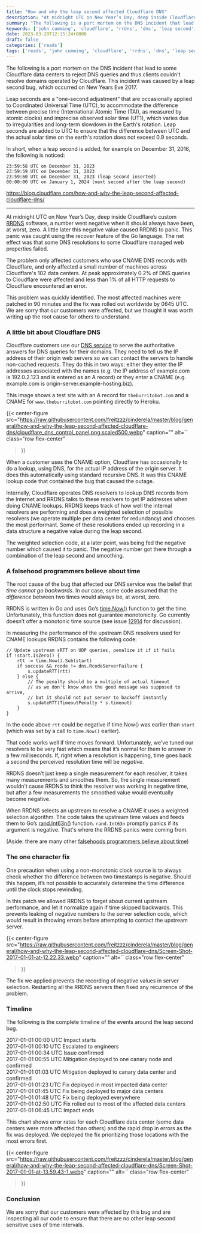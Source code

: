 ```yaml
---
title: "How and why the leap second affected Cloudflare DNS"
description: "At midnight UTC on New Year’s Day, deep inside Cloudflare’s custom RRDNS software, a number went negative when it should always have been, at worst, zero. A little later this negative value caused RRDNS to panic."
summary: "The following is a port mortem on the DNS incident that lead to some Cloudflare data centers to reject DNS queries and thus clients couldn't resolve domains operated by Cloudflare. This incident was caused by a leap second bug, which occurred on New Years Eve 2017."
keywords: ['john cumming', 'cloudflare', 'rrdns', 'dns', 'leap second', 'time']
date: 2023-03-20T12:15:24+0000
draft: false
categories: ['reads']
tags: ['reads', 'john cumming', 'cloudflare', 'rrdns', 'dns', 'leap second', 'time']
---
```


The following is a port mortem on the DNS incident that lead to some Cloudflare data centers to reject DNS queries and thus clients couldn't resolve domains operated by Cloudflare. This incident was caused by a leap second bug, which occurred on New Years Eve 2017.

Leap seconds are a "one-second adjustment" that are occasionally applied to Coordinated Universal Time (UTC), to accommodate the difference between precise time (International Atomic Time (TAI), as measured by atomic clocks) and imprecise observed solar time (UT1), which varies due to irregularities and long-term slowdown in the Earth's rotation. Leap seconds are added to UTC to ensure that the difference between UTC and the actual solar time on the earth's rotation does not exceed 0.9 seconds.

In short, when a leap second is added, for example on December 31, 2016, the following is noticed:

```
23:59:58 UTC on December 31, 2023
23:59:59 UTC on December 31, 2023
23:59:60 UTC on December 31, 2023 (leap second inserted)
00:00:00 UTC on January 1, 2024 (next second after the leap second)
```

https://blog.cloudflare.com/how-and-why-the-leap-second-affected-cloudflare-dns/

---

At midnight UTC on New Year’s Day, deep inside Cloudflare’s custom [RRDNS](https://blog.cloudflare.com/tag/rrdns/) software, a number went negative when it should always have been, at worst, zero. A little later this negative value caused RRDNS to panic. This panic was caught using the recover feature of the Go language. The net effect was that some DNS resolutions to some Cloudflare managed web properties failed.

The problem only affected customers who use CNAME DNS records with Cloudflare, and only affected a small number of machines across Cloudflare's 102 data centers. At peak approximately 0.2% of DNS queries to Cloudflare were affected and less than 1% of all HTTP requests to Cloudflare encountered an error.

This problem was quickly identified. The most affected machines were patched in 90 minutes and the fix was rolled out worldwide by 0645 UTC. We are sorry that our customers were affected, but we thought it was worth writing up the root cause for others to understand.

### A little bit about Cloudflare DNS

Cloudflare customers use our [DNS service](https://www.cloudflare.com/dns/) to serve the authoritative answers for DNS queries for their domains. They need to tell us the IP address of their origin web servers so we can contact the servers to handle non-cached requests. They do this in two ways: either they enter the IP addresses associated with the names (e.g. the IP address of example.com is 192.0.2.123 and is entered as an A record) or they enter a CNAME (e.g. example.com is origin-server.example-hosting.biz).

This image shows a test site with an A record for `theburritobot.com` and a CNAME for `www.theburritobot.com` pointing directly to Heroku.

{{< center-figure
    src="https://raw.githubusercontent.com/freitzzz/cinderela/master/blog/general/how-and-why-the-leap-second-affected-cloudflare-dns/cloudflare_dns_control_panel.png.scaled500.webp"
    caption=""
    alt=``
    class="row flex-center"
>}}

When a customer uses the CNAME option, Cloudflare has occasionally to do a lookup, using DNS, for the actual IP address of the origin server. It does this automatically using standard recursive DNS. It was this CNAME lookup code that contained the bug that caused the outage.

Internally, Cloudflare operates DNS resolvers to lookup DNS records from the Internet and RRDNS talks to these resolvers to get IP addresses when doing CNAME lookups. RRDNS keeps track of how well the internal resolvers are performing and does a weighted selection of possible resolvers (we operate multiple per data center for redundancy) and chooses the most performant. Some of these resolutions ended up recording in a data structure a negative value during the leap second.

The weighted selection code, at a later point, was being fed the negative number which caused it to panic. The negative number got there through a combination of the leap second and smoothing.

### A falsehood programmers believe about time

The root cause of the bug that affected our DNS service was the belief that _time cannot go backwards_. In our case, some code assumed that the _difference_ between two times would always be, at worst, zero.

RRDNS is written in Go and uses Go’s [time.Now()](https://golang.org/pkg/time/#Now) function to get the time. Unfortunately, this function does not guarantee monotonicity. Go currently doesn’t offer a monotonic time source (see issue [12914](https://github.com/golang/go/issues/12914) for discussion).

In measuring the performance of the upstream DNS resolvers used for CNAME lookups RRDNS contains the following code:

    // Update upstream sRTT on UDP queries, penalize it if it fails
    if !start.IsZero() {
    	rtt := time.Now().Sub(start)
    	if success && rcode != dns.RcodeServerFailure {
    		s.updateRTT(rtt)
    	} else {
    		// The penalty should be a multiple of actual timeout
    		// as we don't know when the good message was supposed to arrive,
    		// but it should not put server to backoff instantly
    		s.updateRTT(TimeoutPenalty * s.timeout)
    	}
    }
    

In the code above `rtt` could be negative if time.Now() was earlier than `start` (which was set by a call to `time.Now()` earlier).

That code works well if time moves forward. Unfortunately, we’ve tuned our resolvers to be very fast which means that it’s normal for them to answer in a few milliseconds. If, right when a resolution is happening, time goes back a second the perceived resolution time will be _negative_.

RRDNS doesn’t just keep a single measurement for each resolver, it takes many measurements and smoothes them. So, the single measurement wouldn’t cause RRDNS to think the resolver was working in negative time, but after a few measurements the smoothed value would eventually become negative.

When RRDNS selects an upstream to resolve a CNAME it uses a weighted selection algorithm. The code takes the upstream time values and feeds them to Go’s [rand.Int63n()](https://golang.org/pkg/math/rand/#Int63n) function. `rand.Int63n` promptly panics if its argument is negative. That's where the RRDNS panics were coming from.

(Aside: there are many other [falsehoods programmers believe about time](http://infiniteundo.com/post/25326999628/falsehoods-programmers-believe-about-time))

### The one character fix

One precaution when using a non-monotonic clock source is to always check whether the difference between two timestamps is negative. Should this happen, it’s not possible to accurately determine the time difference until the clock stops rewinding.

In this patch we allowed RRDNS to forget about current upstream performance, and let it normalize again if time skipped backwards. This prevents leaking of negative numbers to the server selection code, which would result in throwing errors before attempting to contact the upstream server.

{{< center-figure
    src="https://raw.githubusercontent.com/freitzzz/cinderela/master/blog/general/how-and-why-the-leap-second-affected-cloudflare-dns/Screen-Shot-2017-01-01-at-12.22.33.webp"
    caption=""
    alt=``
    class="row flex-center"
>}}

The fix we applied prevents the recording of negative values in server selection. Restarting all the RRDNS servers then fixed any recurrence of the problem.

### Timeline

The following is the complete timeline of the events around the leap second bug.

2017-01-01 00:00 UTC Impact starts  
2017-01-01 00:10 UTC Escalated to engineers  
2017-01-01 00:34 UTC Issue confirmed  
2017-01-01 00:55 UTC Mitigation deployed to one canary node and confirmed  
2017-01-01 01:03 UTC Mitigation deployed to canary data center and confirmed  
2017-01-01 01:23 UTC Fix deployed in most impacted data center  
2017-01-01 01:45 UTC Fix being deployed to major data centers  
2017-01-01 01:48 UTC Fix being deployed everywhere  
2017-01-01 02:50 UTC Fix rolled out to most of the affected data centers  
2017-01-01 06:45 UTC Impact ends

This chart shows error rates for each Cloudflare data center (some data centers were more affected than others) and the rapid drop in errors as the fix was deployed. We deployed the fix prioritizing those locations with the most errors first.

{{< center-figure
    src="https://raw.githubusercontent.com/freitzzz/cinderela/master/blog/general/how-and-why-the-leap-second-affected-cloudflare-dns/Screen-Shot-2017-01-01-at-13.59.43-1.webp"
    caption=""
    alt=``
    class="row flex-center"
>}}

### Conclusion

We are sorry that our customers were affected by this bug and are inspecting all our code to ensure that there are no other leap second sensitive uses of time intervals.
